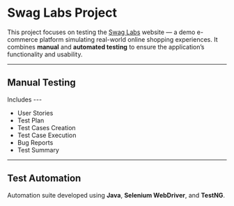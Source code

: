 # Swag Labs Project

This project focuses on testing the [Swag Labs](https://www.saucedemo.com) website — a demo e-commerce platform simulating real-world online shopping experiences.
It combines **manual** and **automated testing** to ensure the application’s functionality and usability.

---

## Manual Testing

Includes ---

* User Stories
* Test Plan
* Test Cases Creation
* Test Case Execution
* Bug Reports
* Test Summary

---

## Test Automation

Automation suite developed using **Java**, **Selenium WebDriver**, and **TestNG**.
